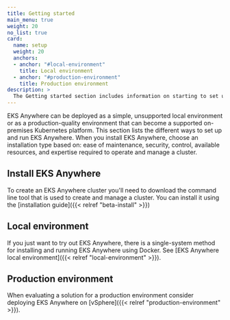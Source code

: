 ```yaml
---
title: Getting started
main_menu: true
weight: 20
no_list: true
card:
  name: setup
  weight: 20
  anchors:
  - anchor: "#local-environment"
    title: Local environment
  - anchor: "#production-environment"
    title: Production environment
description: >
  The Getting started section includes information on starting to set up your own EKS-A local or production environment.
---
```


<!-- overview -->

EKS Anywhere can be deployed as a simple, unsupported local environment or as a production-quality environment that can become a supported on-premises Kubernetes platform.
This section lists the different ways to set up and run EKS Anywhere.
When you install EKS Anywhere, choose an installation type based on: ease of maintenance, security, control, available resources, and expertise required to operate and manage a cluster.

<!-- body -->

## Install EKS Anywhere

To create an EKS Anywhere cluster you'll need to download the command line tool that is used to create and manage a cluster.
You can install it using the [installation guide]({{< relref "beta-install" >}})

## Local environment

If you just want to try out EKS Anywhere, there is a single-system method for installing and running EKS Anywhere using Docker.
See [EKS Anywhere local environment]({{< relref "local-environment" >}}).

## Production environment

When evaluating a solution for a production environment
consider deploying EKS Anywhere on [vSphere]({{< relref "production-environment" >}}).

